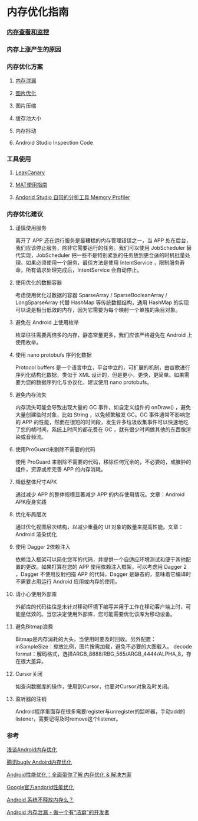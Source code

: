 # 内存优化指南

### [内存查看和监控](./android_memory_monitor.md)	

### 内存上涨产生的原因

### 内存优化方案

1. [内存泄漏](./android_memory_leak.md)

2. [图片优化](./android_memory_bitmap.md)

3. 图片压缩

4. 缓存池大小

5. 内存抖动

6. Android Studio Inspection Code

### 工具使用

1. [LeakCanary](./android_tool_leakcanary.md)

2. [MAT使用指南](./android_tool_mat.md)

3. [Andorid Studio 自带的分析工具 Memory Profiler](https://developer.android.com/studio/profile/memory-profiler?hl=zh-cn)

### 内存优化建议

1. 谨慎使用服务

	离开了 APP 还在运行服务是最糟糕的内存管理错误之一，当 APP 处在后台，我们应该停止服务，除非它需要运行的任务。我们可以使用 JobScheduler 替代实现，JobScheduler 把一些不是特别紧急的任务放到更合适的时机批量处理。如果必须使用一个服务，最佳方法是使用 IntentService ，限制服务寿命，所有请求处理完成后，IntentService 会自动停止。

2. 使用优化的数据容器
	
	考虑使用优化过数据的容器 SparseArray / SparseBooleanArray / LongSparseArray 代替 HashMap 等传统数据结构，通用 HashMap 的实现可以说是相当低效的内存，因为它需要为每个映射一个单独的条目对象。

3. 避免在 Android 上使用枚举

	枚举往往需要两倍多的内存，静态常量更多，我们应该严格避免在 Android 上使用枚举。

4. 使用 nano protobufs 序列化数据
	
	Protocol buffers 是一个语言中立，平台中立的，可扩展的机制，由谷歌进行序列化结构化数据，类似于 XML 设计的，但是更小，更快，更简单。如果需要为您的数据序列化与协议化，建议使用 nano protobufs。

5. 避免内存流失
	
	内存流失可能会导致出现大量的 GC 事件，如自定义组件的 onDraw() ，避免大量创建临时对象，比如 String ，以免频繁触发 GC。GC 事件通常不影响您的 APP 的性能，然而在很短的时间段，发生许多垃圾收集事件可以快速地吃了您的帧时间，系统上时间的都花费在 GC ，就有很少时间做其他的东西像渲染或音频流。

6. 使用ProGuard来剔除不需要的代码

	使用 ProGuard 来剔除不需要的代码，移除任何冗余的，不必要的，或臃肿的组件，资源或库完善 APP 的内存消耗。

7. 降低整体尺寸APK

	通过减少 APP 的整体规模显著减少 APP 的内存使用情况。文章：Android APK瘦身实践

8. 优化布局层次
	
	通过优化视图层次结构，以减少重叠的 UI 对象的数量来提高性能。文章：Android 渲染优化

9. 使用 Dagger 2依赖注入
	
	依赖注入框架可以简化您写的代码，并提供一个自适应环境测试和便于其他配置的更改。如果打算在您的 APP 使用依赖注入框架，可以考虑用 Dagger 2 ，Dagger 不使用反射扫描 APP 的代码，Dagger 是静态的，意味着它编译时不需要占用运行 Android 应用或内存的使用。

10. 请小心使用外部库
	
	外部库的代码往往是未针对移动环境下编写并用于工作在移动客户端上时，可能是低效的。当您决定使用外部库，您可能需要优化该库为移动设备。

11. 避免Bitmap浪费
	
	Bitmap是内存消耗的大头，当使用时要及时回收。另外配置：
inSampleSize：缩放比例，图片按需加载，避免不必要的大图载入。
decode format：解码格式，选择ARGB_8888/RBG_565/ARGB_4444/ALPHA_8，存在很大差异。

12. Cursor关闭
	
	如查询数据库的操作，使用到Cursor，也要对Cursor对象及时关闭。

13. 监听器的注销
	
	Android程序里面存在很多需要register与unregister的监听器，手动add的listener，需要记得及时remove这个listener。

### 参考

[浅谈Android内存优化](https://juejin.im/post/5c978bc4e51d45101a372077)

[腾讯bugly Andoird内存优化](https://mp.weixin.qq.com/s/2MsEAR9pQfMr1Sfs7cPdWQ)

[Android性能优化：全面带你了解 内存优化 & 解决方案](https://juejin.im/entry/5aea6d08f265da0b8f62601f)

[Google官方andorid性能优化](https://www.kancloud.cn/alex_wsc/better/202711)

[Android 系统不释放内存么？](https://juejin.im/entry/5b9af2de6fb9a05cdd2cf457?utm_source=gold_browser_extension)

[Android 内存泄漏 - 做一个有“洁癖”的开发者](https://www.jianshu.com/p/44d26d355a56)
